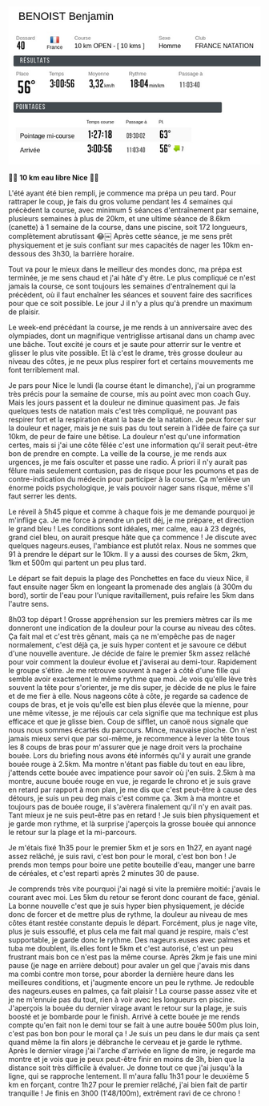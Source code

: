![Classement](./photos/2023_10_08_Swim_Nice.png)

:swimming_man: **10 km eau libre Nice** :swimming_man:

L'été ayant été bien rempli, je commence ma prépa un peu tard. Pour rattraper le coup, je fais du gros volume pendant les 4 semaines qui précèdent la course, avec minimum 5 séances d'entraînement par semaine, plusieurs semaines à plus de 20km, et une ultime séance de 8.6km (canette) à 1 semaine de la course, dans une piscine, soit 172 longueurs, complètement abrutissant :joy:￼ Après cette séance, je me sens prêt physiquement et je suis confiant sur mes capacités de nager les 10km en-dessous des 3h30, la barrière horaire.

Tout va pour le mieux dans le meilleur des mondes donc, ma prépa est terminée, je me sens chaud et j'ai hâte d'y être. Le plus compliqué ce n'est jamais la course, ce sont toujours les semaines d'entraînement qui la précèdent, où il faut enchaîner les séances et souvent faire des sacrifices pour que ce soit possible. Le jour J il n'y a plus qu'à prendre un maximum de plaisir.

Le week-end précédant la course, je me rends à un anniversaire avec des olympiades, dont un magnifique ventriglisse artisanal dans un champ avec une bâche. Tout excité je cours et je saute pour atterrir sur le ventre et glisser le plus vite possible. Et là c'est le drame, très grosse douleur au niveau des côtes, je ne peux plus respirer fort et certains mouvements me font terriblement mal.

Je pars pour Nice le lundi (la course étant le dimanche), j'ai un programme très précis pour la semaine de course, mis au point avec mon coach Guy. Mais les jours passent et la douleur ne diminue quasiment pas. Je fais quelques tests de natation mais c'est très compliqué, ne pouvant pas respirer fort et la respiration étant la base de la natation. Je peux forcer sur la douleur et nager, mais je ne suis pas du tout serein à l'idée de faire ça sur 10km, de peur de faire une bêtise. La douleur n'est qu'une information certes, mais si j'ai une côte fêlée c'est une information qu'il serait peut-être bon de prendre en compte. La veille de la course, je me rends aux urgences, je me fais osculter et passe une radio. À priori il n'y aurait pas fêlure mais seulement contusion, pas de risque pour les poumons et pas de contre-indication du médecin pour participer à la course. Ça m'enlève un énorme poids psychologique, je vais pouvoir nager sans risque, même s'il faut serrer les dents.

Le réveil à 5h45 pique et comme à chaque fois je me demande pourquoi je m'inflige ça. Je me force à prendre un petit déj, je me prépare, et direction le grand bleu ! Les conditions sont idéales, mer calme, eau à 23 degrés, grand ciel bleu, on aurait presque hâte que ça commence ! Je discute avec quelques nageurs.euses, l'ambiance est plutôt relax. Nous ne sommes que 91 à prendre le départ sur le 10km. Il y a aussi des courses de 5km, 2km, 1km et 500m qui partent un peu plus tard.

Le départ se fait depuis la plage des Ponchettes en face du vieux Nice, il faut ensuite nager 5km en longeant la promenade des anglais (à 300m du bord), sortir de l'eau pour l'unique ravitaillement, puis refaire les 5km dans l'autre sens.

8h03 top départ ! Grosse appréhension sur les premiers mètres car ils me donneront une indication de la douleur pour la course au niveau des côtes. Ça fait mal et c'est très gênant, mais ça ne m'empêche pas de nager normalement, c'est déjà ça, je suis hyper content et je savoure ce début d'une nouvelle aventure. Je décide de faire le premier 5km assez relâché pour voir comment la douleur évolue et j'aviserai au demi-tour. Rapidement le groupe s'étire. Je me retrouve souvent à nager à côté d'une fille qui semble avoir exactement le même rythme que moi. Je vois qu'elle lève très souvent la tête pour s'orienter, je me dis super, je décide de ne plus le faire et de me fier à elle. Nous nageons côte à côte, je regarde sa cadence de coups de bras, et je vois qu'elle est bien plus élevée que la mienne, pour une même vitesse, je me réjouis car cela signifie que ma technique est plus efficace et que je glisse bien. Coup de sifflet, un canoë nous signale que nous nous sommes écartés du parcours. Mince, mauvaise pioche. On n'est jamais mieux servi que par soi-même, je recommence à lever la tête tous les 8 coups de bras pour m'assurer que je nage droit vers la prochaine bouée. Lors du briefing nous avons été informés qu'il y aurait une grande bouée rouge à 2.5km. Ma montre n'étant pas fiable du tout en eau libre, j'attends cette bouée avec impatience pour savoir où j'en suis. 2.5km à ma montre, aucune bouée rouge en vue, je regarde le chrono et je suis grave en retard par rapport à mon plan, je me dis que c'est peut-être à cause des détours, je suis un peu deg mais c'est comme ça. 3km à ma montre et toujours pas de bouée rouge, il s'avèrera finalement qu'il n'y en avait pas. Tant mieux je ne suis peut-être pas en retard ! Je suis bien physiquement et je garde mon rythme, et là surprise j'aperçois la grosse bouée qui annonce le retour sur la plage et la mi-parcours.

Je m'étais fixé 1h35 pour le premier 5km et je sors en 1h27, en ayant nagé assez relâché, je suis ravi, c'est bon pour le moral, c'est bon bon ! Je prends mon temps pour boire une petite bouteille d'eau, manger une barre de céréales, et c'est reparti après 2 minutes 30 de pause.

Je comprends très vite pourquoi j'ai nagé si vite la première moitié: j'avais le courant avec moi. Les 5km du retour se feront donc courant de face, génial. La bonne nouvelle c'est que je suis hyper bien physiquement, je décide donc de forcer et de mettre plus de rythme, la douleur au niveau de mes côtes étant restée constante depuis le départ. Forcément, plus je nage vite, plus je suis essouflé, et plus cela me fait mal quand je respire, mais c'est supportable, je garde donc le rythme. Des nageurs.euses avec palmes et tuba me doublent, ils.elles font le 5km et c'est autorisé, c'est un peu frustrant mais bon ce n'est pas la même course. Après 2km je fais une mini pause (je nage en arrière debout) pour avaler un gel que j'avais mis dans ma combi contre mon torse, pour aborder la dernière heure dans les meilleures conditions, et j'augmente encore un peu le rythme. Je redouble des nageurs.euses en palmes, ça fait plaisir ! La course passe assez vite et je ne m'ennuie pas du tout, rien à voir avec les longueurs en piscine. J'aperçois la bouée du dernier virage avant le retour sur la plage, je suis boosté et je bombarde pour le finish. Arrivé à cette bouée je me rends compte qu'en fait non le demi tour se fait à une autre bouée 500m plus loin, c'est pas bon bon pour le moral ça ! Je suis un peu dans le dur mais ça sent quand même la fin alors je débranche le cerveau et je garde le rythme. Après le dernier virage j'ai l'arche d'arrivée en ligne de mire, je regarde ma montre et je vois que je peux peut-être finir en moins de 3h, bien que la distance soit très difficile à évaluer. Je donne tout ce que j'ai jusqu'à la ligne, qui se rapproche lentement. Il m'aura fallu 1h31 pour le deuxième 5 km en forçant, contre 1h27 pour le premier relâché, j'ai bien fait de partir tranquille ! Je finis en 3h00 (1'48/100m), extrêment ravi de ce chrono !
